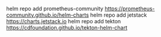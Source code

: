 helm repo add prometheus-community https://prometheus-community.github.io/helm-charts
helm repo add jetstack https://charts.jetstack.io
helm repo add tekton https://cdfoundation.github.io/tekton-helm-chart
